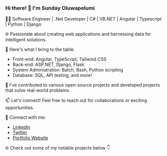 ### Hi there! 👋 I'm Sunday Oluwapelumi

👨‍💻 Software Engineer | .Net Developer | C# | VB.NET | Angular | Typescript | Python | Django 

🌐 Passionate about creating web applications and harnessing data for intelligent solutions.

🚀 Here's what I bring to the table:
- Front-end: Angular, TypeScript, Tailwind CSS
- Back-end: ASP.NET, Django, Flask
- System Administration: Batch, Bash, Python scripting
- Database: SQL, API testing, and more!

🌟 I've contributed to various open-source projects and developed projects that solve real-world problems.

📫 Let's connect! Feel free to reach out for collaborations or exciting opportunities.

🔗 Connect with me:
- [Linkedin](https://www.linkedin.com/in/sunday-oluwapelumi)
- [Twitter](https://twitter.com/oluwapelum98393)
- [Portfolio Website](https://sunday-oluwapelumi.vercel.app)

🌐 Check out some of my notable projects below 👇

